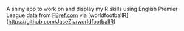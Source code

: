 A shiny app to work on and display my R skills using English Premier League data from [FBref.com](https://fbref.com/en/comps/9/Premier-League-Stats)  via [worldfootballR] (https://github.com/JaseZiv/worldfootballR)

